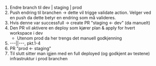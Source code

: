 1. Endre branch til dev | staging | prod
2. Push endring til branchen -> dette vil trigge validate action. Velger ved en push da dette betyr en endring som må valideres.
3. Hvis denne var successfull -> create PR "staging <- dev" (da manuelt)
4. Den PR vil aktivere en deploy som kjører plan & apply for hvert workspace i dev
   - Utenom prod da her trengs det manuell godkjenning
5. ---||---, pkt.1-4
6. PR "prod <- staging"
7. Til slutt sitter man igjen med en full deployed (og godkjent av testene) infrastruktur i prod branchen
